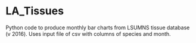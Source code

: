 LA_Tissues
==========

Python code to produce monthly bar charts from LSUMNS tissue database (v 2016).
Uses input file of csv with columns of species and month.
